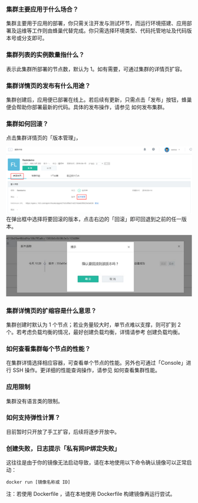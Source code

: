 ### 集群主要应用于什么场合？

集群主要用于应用的部署，你只需关注开发与测试环节，而运行环境搭建、应用部署及运维等工作则由蜂巢代替完成。你只需选择环境类型、代码托管地址及代码版本号或分支即可。  

### 集群列表的实例数量指什么？

表示此集群所部署的节点数，默认为 1。如有需要，可通过集群的详情页扩容。

### 集群详情页的发布有什么用途？

集群创建后，应用便已部署在线上。若后续有更新，只需点击「发布」按钮，蜂巢便会帮助你部署最新的代码。具体的发布操作，请参见 如何发布集群。

### 集群如何回滚？

点击集群详情页的「版本管理」，

![](../image/集群管理_版本管理.png)
在弹出框中选择将要回滚的版本，点击右边的「回滚」即可回退到之前的任一版本。

![](../image/A93.png)
### 集群详情页的扩缩容是什么意思？

集群创建时默认为 1 个节点；若业务量较大时，单节点难以支撑，则可扩到 2 个。若考虑负载均衡的情况，最好创建负载均衡，详情请参考 创建负载均衡。

### 如何查看集群每个节点的性能？

在集群详情选择相应容器，可查看单个节点的性能。另外也可通过「Console」进行 SSH 操作。更详细的性能查询操作，请参见 如何查看集群性能。

### 应用限制

集群没有语言类的限制。

### 如何支持弹性计算？

目前暂时只开放了手工扩容，后续将逐步开放中。

### 创建失败，日志提示「私有网IP绑定失败」

这往往是由于你的镜像无法启动导致，请在本地使用以下命令确认镜像可以正常启动：

    docker run [镜像名称或 ID]

注：若使用 Dockerfile ，请在本地使用 Dockerfile 构建镜像再运行尝试。